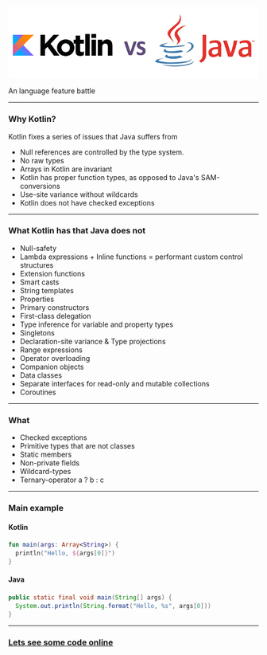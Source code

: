 ![Kotlin vs Java](https://github.com/manneohlund/kotlin-vs-java/blob/master/assets/kotlin-vs-java.png?raw=true)

An language feature battle

---

### Why Kotlin?
Kotlin fixes a series of issues that Java suffers from

- Null references are controlled by the type system.
- No raw types
- Arrays in Kotlin are invariant
- Kotlin has proper function types, as opposed to Java's SAM-conversions
- Use-site variance without wildcards
- Kotlin does not have checked exceptions

---

### What Kotlin has that Java does not

- Null-safety
- Lambda expressions + Inline functions = performant custom control structures
- Extension functions
- Smart casts
- String templates
- Properties
- Primary constructors
- First-class delegation
- Type inference for variable and property types
- Singletons
- Declaration-site variance & Type projections
- Range expressions
- Operator overloading
- Companion objects
- Data classes
- Separate interfaces for read-only and mutable collections
- Coroutines

---

### What

- Checked exceptions
- Primitive types that are not classes
- Static members
- Non-private fields
- Wildcard-types
- Ternary-operator a ? b : c

---

### Main example

#### Kotlin

```Kotlin
fun main(args: Array<String>) {
  println("Hello, ${args[0]}")
}
```

#### Java

```java
public static final void main(String[] args) {
  System.out.println(String.format("Hello, %s", args[0]))
}
```

---

### [Lets see some code online](https://try.kotlinlang.org/#/Examples/Hello,%20world!/Reading%20a%20name%20from%20the%20command%20line/Reading%20a%20name%20from%20the%20command%20line.kt)
